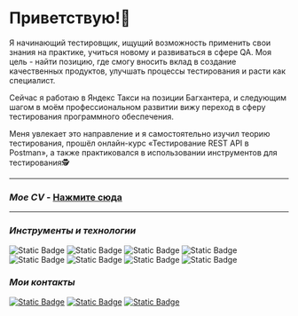 # Приветствую!👋

Я начинающий тестировщик, ищущий возможность применить свои знания на практике, учиться новому и развиваться в сфере QA. Моя цель - найти позицию, где смогу вносить вклад в создание качественных продуктов, улучшать процессы тестирования и расти как специалист.

Сейчас я работаю в Яндекс Такси на позиции Багхантера, и следующим шагом в моём профессиональном развитии вижу переход в сферу тестирования программного обеспечения. 
 
Меня увлекает это направление и я самостоятельно изучил теорию тестирования, прошёл онлайн-курс «Тестирование REST API в Postman», а также практиковался в использовании инструментов для тестирования🕵️

---

### *Мое CV* - [Нажмите сюда](https://github.com/ArtemLosik97/ArtemLosik97/blob/main/%D0%90%D1%80%D1%82%D1%91%D0%BC%20%D0%9B%D0%BE%D1%81%D0%B8%D0%BA%20-%20%D0%A0%D0%B5%D0%B7%D1%8E%D0%BC%D0%B5.pdf)

---

### *Инструменты и технологии*

![Static Badge](https://img.shields.io/badge/Postman-white?style=flat&logo=postman)
![Static Badge](https://img.shields.io/badge/Swagger-white?style=flat&logo=swagger)
![Static Badge](https://img.shields.io/badge/ChromeDevTools-white?style=flat)
![Static Badge](https://img.shields.io/badge/ElasticSearch-white?style=flat&logo=elasticsearch&logoColor=brown)
![Static Badge](https://img.shields.io/badge/MySQL-white?style=flat&logo=mysql)
![Static Badge](https://img.shields.io/badge/TestRail-white?style=flat&logo=testrail)
![Static Badge](https://img.shields.io/badge/Figma-white?style=flat&logo=figma)
![Static Badge](https://img.shields.io/badge/Jira-white?style=flat&logo=jira&logoColor=blue)

### *Мои контакты*
[![Static Badge](https://img.shields.io/badge/Gmail-white?style=social&logo=gmail)](https://artem.losik.97@gmail.com)
[![Static Badge](https://img.shields.io/badge/Telegram-white?style=social&logo=telegram)](https://t.me/artem_losik)
[![Static Badge](https://img.shields.io/badge/LinkedIn-white?style=social)](https://www.linkedin.com/in/artemlosik97)







